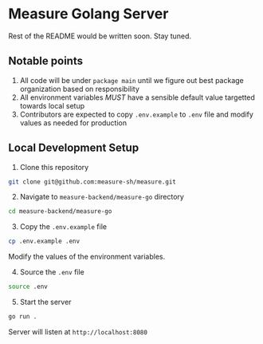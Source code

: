 # Measure Golang Server

Rest of the README would be written soon. Stay tuned.

## Notable points

1. All code will be under `package main` until we figure out best package organization based on responsibility
2. All environment variables _MUST_ have a sensible default value targetted towards local setup
3. Contributors are expected to copy `.env.example` to `.env` file and modify values as needed for production

## Local Development Setup

1. Clone this repository

```sh
git clone git@github.com:measure-sh/measure.git
```

2. Navigate to `measure-backend/measure-go` directory

```sh
cd measure-backend/measure-go
```

3. Copy the `.env.example` file

```sh
cp .env.example .env
```

Modify the values of the environment variables.

4. Source the `.env` file

```sh
source .env
```

5. Start the server

```sh
go run .
```

Server will listen at `http://localhost:8080`